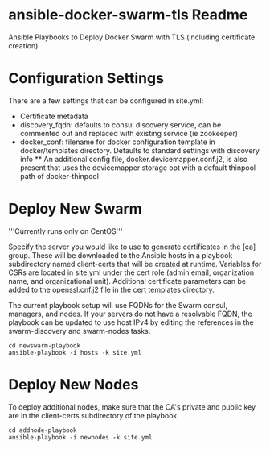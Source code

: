 # ansible-docker-swarm-tls Readme
Ansible Playbooks to Deploy Docker Swarm with TLS (including certificate creation)

# Configuration Settings

There are a few settings that can be configured in site.yml:
* Certificate metadata
* discovery_fqdn: defaults to consul discovery service, can be commented out and replaced with existing service (ie zookeeper)
* docker_conf: filename for docker configuration template in docker/templates directory. Defaults to standard settings with discovery info
** An additional config file, docker.devicemapper.conf.j2, is also present that uses the devicemapper storage opt with a default thinpool path of docker-thinpool

# Deploy New Swarm

'''Currently runs only on CentOS'''

Specify the server you would like to use to generate certificates in the [ca] group. These will be downloaded to the Ansible hosts in a playbook subdirectory named client-certs that will be created at runtime. Variables for CSRs are located in site.yml under the cert role (admin email, organization name, and organizational unit). Additional certificate parameters can be added to the openssl.cnf.j2 file in the cert templates directory.

The current playbook setup will use FQDNs for the Swarm consul, managers, and nodes. If your servers do not have a resolvable FQDN, the playbook can be updated to use host IPv4 by editing the references in the swarm-discovery and swarm-nodes tasks.

```shell
cd newswarm-playbook
ansible-playbook -i hosts -k site.yml
```

# Deploy New Nodes

To deploy additional nodes, make sure that the CA's private and public key are in the client-certs subdirectory of the playbook.

```shell
cd addnode-playbook
ansible-playbook -i newnodes -k site.yml
```
